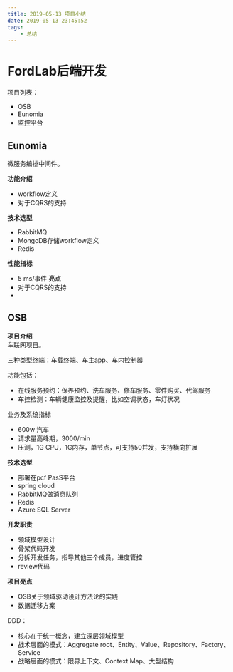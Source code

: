 ```yaml
---
title: 2019-05-13 项目小结
date: 2019-05-13 23:45:52
tags:
    - 总结
---
```



# FordLab后端开发
项目列表：
- OSB
- Eunomia
- 监控平台

## Eunomia
微服务编排中间件。

**功能介绍**  
- workflow定义
- 对于CQRS的支持


**技术选型**  
- RabbitMQ
- MongoDB存储workflow定义
- Redis

**性能指标**  
- 5 ms/事件
**亮点**  
- 对于CQRS的支持
- 

## OSB
**项目介绍**  
车联网项目。

三种类型终端：车载终端、车主app、车内控制器

功能包括：
- 在线服务预约：保养预约、洗车服务、修车服务、零件购买、代驾服务
- 车控检测：车辆健康监控及提醒，比如空调状态，车灯状况

业务及系统指标
- 600w 汽车
- 请求量高峰期，3000/min
- 压测，1G CPU，1G内存，单节点，可支持50并发，支持横向扩展

**技术选型**
- 部署在pcf PasS平台
- spring cloud 
- RabbitMQ做消息队列
- Redis
- Azure SQL Server

**开发职责**  
- 领域模型设计
- 骨架代码开发
- 分拆开发任务，指导其他三个成员，进度管控
- review代码

**项目亮点**  
- OSB关于领域驱动设计方法论的实践
- 数据迁移方案


DDD：
- 核心在于统一概念，建立深层领域模型
- 战术层面的模式：Aggregate root、Entity、Value、Repository、Factory、Service
- 战略层面的模式：限界上下文、Context Map、大型结构




